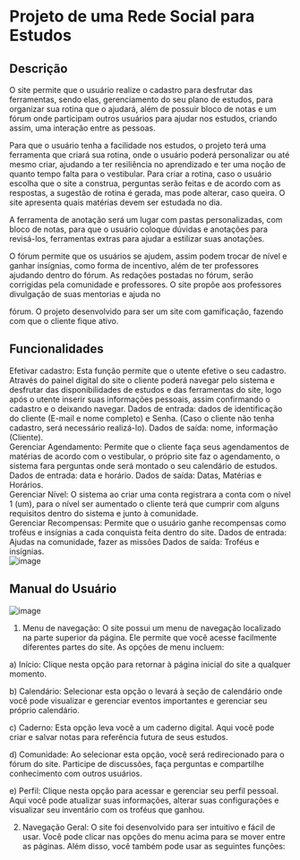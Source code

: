 # Projeto de uma Rede Social para Estudos

## Descrição
   O site permite que o usuário realize o cadastro para desfrutar das ferramentas, sendo elas, gerenciamento do seu plano de estudos, para organizar sua rotina que o ajudará, além de possuir bloco de notas e um fórum onde participam outros usuários para ajudar nos estudos, criando assim, uma interação entre as pessoas.

Para que o usuário tenha a facilidade nos estudos, o projeto terá uma ferramenta que criará sua rotina, onde o usuário poderá personalizar ou até mesmo criar, ajudando a ter resiliência no aprendizado e ter uma noção de quanto tempo falta para o vestibular. Para criar a rotina, caso o usuário escolha que o site a construa, perguntas serão feitas e de acordo com as respostas, a sugestão de rotina é gerada, mas pode alterar, caso queira. O site apresenta quais matérias devem ser estudada no dia.

A ferramenta de anotação será um lugar com pastas personalizadas, com bloco de notas, para que o usuário coloque dúvidas e anotações para revisá-los, ferramentas extras para ajudar a estilizar suas anotações.

O fórum permite que os usuários se ajudem, assim podem trocar de nível e ganhar insígnias, como forma de incentivo, além de ter professores ajudando dentro do fórum. As redações postadas no fórum, serão corrigidas pela comunidade e professores. O site propõe aos professores divulgação de suas mentorias e ajuda no

fórum. O projeto desenvolvido para ser um site com gamificação, fazendo com que o cliente fique ativo.

## Funcionalidades
Efetivar cadastro: Esta função permite que o utente efetive o seu cadastro. Através do painel digital do site o cliente poderá navegar pelo sistema e desfrutar das disponibilidades de estudos e das ferramentas do site, logo após o utente inserir suas informações pessoais, assim confirmando o cadastro e o deixando navegar. Dados de entrada: dados de identificação do cliente (E-mail e nome completo) e Senha. (Caso o cliente não tenha cadastro, será necessário realizá-lo). Dados de saída: nome, informação (Cliente).
<br>
Gerenciar Agendamento: Permite que o cliente faça seus agendamentos de matérias de acordo com o vestibular, o próprio site faz o agendamento, o sistema fara perguntas onde será montado o seu calendário de estudos. Dados de entrada: data e horário. Dados de saída: Datas, Matérias e Horários.
<br>
Gerenciar Nível: O sistema ao criar uma conta registrara a conta com o nível 1 (um), para o nível ser aumentado o cliente terá que cumprir com alguns requisitos dentro do sistema e junto à comunidade.
<br>
Gerenciar Recompensas: Permite que o usuário ganhe recompensas como troféus e insígnias a cada conquista feita dentro do site. Dados de entrada: Ajudas na comunidade, fazer as missões Dados de saída: Troféus e insígnias.
<br>
![image](https://github.com/Marcos-Rangel-Zanoni/project-laravel/assets/72946366/8f2af614-6311-4f51-ab87-15a1343b7d57)

## Manual do Usuário

![image](https://github.com/Marcos-Rangel-Zanoni/project-laravel/assets/72946366/ccfe4557-0c77-4a18-8e94-84ea14923736)

1. Menu de navegação: O site possui um menu de navegação localizado na parte superior da página. Ele permite que você acesse facilmente diferentes partes do site. As opções de menu incluem:

a) Início: Clique nesta opção para retornar à página inicial do site a qualquer momento.

b) Calendário: Selecionar esta opção o levará à seção de calendário onde você pode visualizar e gerenciar eventos importantes e gerenciar seu próprio calendário.

c) Caderno: Esta opção leva você a um caderno digital. Aqui você pode criar e salvar notas para referência futura de seus estudos.

d) Comunidade: Ao selecionar esta opção, você será redirecionado para o fórum do site. Participe de discussões, faça perguntas e compartilhe conhecimento com outros usuários.

e) Perfil: Clique nesta opção para acessar e gerenciar seu perfil pessoal. Aqui você pode atualizar suas informações, alterar suas configurações e visualizar seu inventário com os troféus que ganhou.

2. Navegação Geral: O site foi desenvolvido para ser intuitivo e fácil de usar. Você pode clicar nas opções do menu acima para se mover entre as páginas. Além disso, você também pode usar as seguintes funções:
